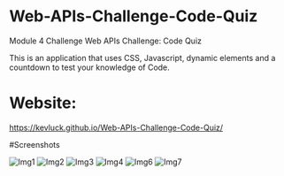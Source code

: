 # Web-APIs-Challenge-Code-Quiz
Module 4 Challenge Web APIs Challenge: Code Quiz

This is an application that uses CSS, Javascript, dynamic elements and a countdown to test your knowledge of Code.

# Website:
https://kevluck.github.io/Web-APIs-Challenge-Code-Quiz/

#Screenshots 

![Img1](https://user-images.githubusercontent.com/116979866/207125096-cd580268-b60f-4887-a56d-0c952c3d9ebd.png)
![Img2](https://user-images.githubusercontent.com/116979866/207125103-4459504a-8439-49c3-a100-9bbc24d87094.png)
![Img3](https://user-images.githubusercontent.com/116979866/207125114-c64030af-cd6b-4580-a2f8-39e824232635.png)
![Img4](https://user-images.githubusercontent.com/116979866/207125119-9ea9879c-1198-45f0-925c-fab9f8ffad1b.png)
![Img6](https://user-images.githubusercontent.com/116979866/207125130-b97fca81-44f8-496b-af98-4cc804ac9c57.png)
![Img7](https://user-images.githubusercontent.com/116979866/207125407-564f1953-fda0-41d1-b839-a08afd2d9df3.png)


